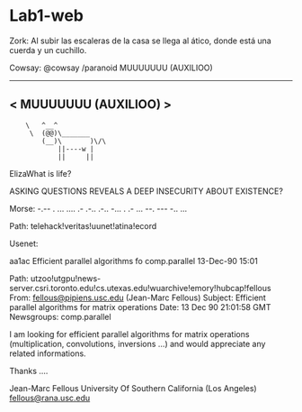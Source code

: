 # Lab1-web

Zork: 
Al subir las escaleras de la casa se llega al ático, donde está una cuerda y un cuchillo.

Cowsay:
@cowsay /paranoid MUUUUUUU (AUXILIOO)
 _____________________
< MUUUUUUU (AUXILIOO) >
 ---------------------
        \   ^__^
         \  (@@)\_______
            (__)\       )\/\
                ||----w |
                ||     ||
ElizaWhat is life?

ASKING QUESTIONS REVEALS A DEEP INSECURITY ABOUT EXISTENCE?

Morse: 
-.-- .  ... .... .- .-.. .-..  -... .  .- ...  --. --- -.. ...

Path:
telehack!veritas!uunet!atina!ecord

Usenet:

aa1ac  Efficient parallel algorithms fo     comp.parallel        13-Dec-90 15:01

Path: utzoo!utgpu!news-server.csri.toronto.edu!cs.utexas.edu!wuarchive!emory!hubcap!fellous
From: fellous@pipiens.usc.edu (Jean-Marc Fellous)
Subject: Efficient parallel algorithms for matrix operations
Date: 13 Dec 90 21:01:58 GMT
Newsgroups: comp.parallel

I am looking for efficient parallel algorithms for matrix operations
(multiplication, convolutions, inversions ...) and would appreciate
any related informations.

Thanks ....

Jean-Marc Fellous
University Of Southern California (Los Angeles)
fellous@rana.usc.edu